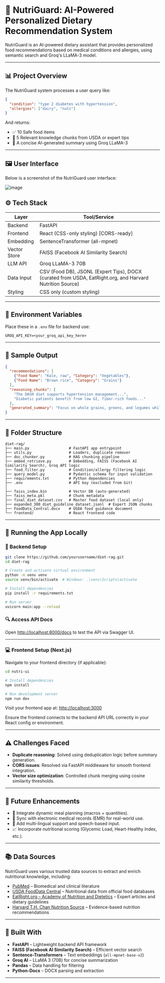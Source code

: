 # 🧠 NutriGuard: AI-Powered Personalized Dietary Recommendation System

NutriGuard is an AI-powered dietary assistant that provides personalized food recommendations based on medical conditions and allergies, using semantic search and Groq's LLaMA-3 model.

---

## 📊 Project Overview

The NutriGuard system processes a user query like:

```json
{
  "condition": "type 2 diabetes with hypertension",
  "allergies": ["dairy", "nuts"]
}
```

And returns:

* ✅ 10 Safe food items
* 💬 5 Relevant knowledge chunks from USDA or expert tips
* 🧠 A concise AI-generated summary using Groq LLaMA-3

---

## 🖼 User Interface

Below is a screenshot of the NutriGuard user interface:

![image](https://github.com/user-attachments/assets/239d4b72-09df-4010-8046-e136be1e419b)


## ⚙️ Tech Stack

| Layer        | Tool/Service                                                                                             |
| ------------ | -------------------------------------------------------------------------------------------------------- |
| Backend      | FastAPI                                                                                                  |
| Frontend     | React (CSS-only styling) \[CORS-ready]                                                          |
| Embedding    | SentenceTransformer (all-mpnet)                                                                          |
| Vector Store | FAISS (Facebook AI Similarity Search)                                                                    |
| LLM API      | Groq LLaMA-3 70B                                                                                         |
| Data Input   | CSV (Food DB), JSONL (Expert Tips), DOCX (curated from USDA, EatRight.org, and Harvard Nutrition Source) |
| Styling      | CSS only (custom styling)                                                                                |

---

## 🔐 Environment Variables

Place these in a `.env` file for backend use:

```env
GROQ_API_KEY=<your_groq_api_key_here>
```

---

## 🧪 Sample Output

```json
{
  "recommendations": [
    {"Food Name": "Kale, raw", "Category": "Vegetables"},
    {"Food Name": "Brown rice", "Category": "Grains"}
  ],
  "reasoning_chunks": [
    "The DASH diet supports hypertension management...",
    "Diabetic patients benefit from low GI, fiber-rich foods..."
  ],
  "generated_summary": "Focus on whole grains, greens, and legumes while avoiding dairy and processed sugar."
}
```

---

## 🧱 Folder Structure

```
diet-rag/
├── main.py                  # FastAPI app entrypoint
├── utils.py                 # Loaders, duplicate remover
├── doc_chunker.py           # KAG chunking pipeline
├── embed_retrieve.py        # Embedding, FAISS (Facebook AI Similarity Search), Groq API logic
├── food_filter.py           # Condition/allergy filtering logic
├── query_model.py           # Pydantic schema for input validation
├── requirements.txt         # Python dependencies
├── .env                     # API key (excluded from Git)
│
├── faiss_index.bin          # Vector DB (auto-generated)
├── faiss_meta.pkl           # Chunk metadata
├── final_diet_dataset.csv   # Master food dataset (local only)
├── expanded_300_diet_guideline_dataset.jsonl  # Expert JSON chunks
├── FoodData_Central.docx    # USDA food guidance document
└── frontend/                # React frontend code 
```

---

## 🚀 Running the App Locally

### 🔧 Backend Setup

```bash
git clone https://github.com/yourusername/diet-rag.git
cd diet-rag

# Create and activate virtual environment
python -m venv venv
source venv/bin/activate  # Windows: .\venv\Scripts\activate

# Install dependencies
pip install -r requirements.txt

# Run server
uvicorn main:app --reload
```

### 🔍 Access API Docs

Open [http://localhost:8000/docs](http://localhost:8000/docs) to test the API via Swagger UI.

---

### 💻 Frontend Setup (Next.js)

Navigate to your frontend directory (if applicable):

```bash
cd nutri-ui

# Install dependencies
npm install

# Run development server
npm run dev
```

Visit your frontend app at: [http://localhost:3000](http://localhost:3000)

Ensure the frontend connects to the backend API URL correctly in your React config or environment.

---

## ⚠️ Challenges Faced

* **Duplicate reasoning**: Solved using deduplication logic before summary generation.
* **CORS issues**: Resolved via FastAPI middleware for smooth frontend integration.
* **Vector size optimization**: Controlled chunk merging using cosine similarity thresholds.

---

## 🔮 Future Enhancements

* 🍱 Integrate dynamic meal planning (macros + quantities).
* 🏥 Sync with electronic medical records (EMR) for real-world use.
* 🧬 Add multi-lingual support and speech-based input.
* 📈 Incorporate nutritional scoring (Glycemic Load, Heart-Healthy Index, etc.).

---

## 📚 Data Sources

NutriGuard uses various trusted data sources to extract and enrich nutritional knowledge, including:

* [PubMed](https://pubmed.ncbi.nlm.nih.gov/) – Biomedical and clinical literature
* [USDA FoodData Central](https://fdc.nal.usda.gov/) – Nutritional data from official food databases
* [EatRight.org – Academy of Nutrition and Dietetics](https://www.eatright.org/) – Expert articles and dietary guidelines
* [Harvard T.H. Chan Nutrition Source](https://nutritionsource.hsph.harvard.edu/) – Evidence-based nutrition recommendations

---

## 🧠 Built With

* **FastAPI** – Lightweight backend API framework
* **FAISS (Facebook AI Similarity Search)** – Efficient vector search
* **Sentence-Transformers** – Text embeddings (`all-mpnet-base-v2`)
* **Groq AI** – LLaMA 3 (70B) for concise summarization
* **Pandas** – Data handling for filtering
* **Python-Docx** – DOCX parsing and extraction

---
